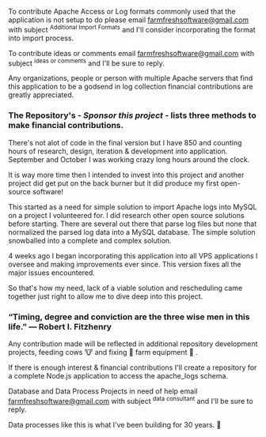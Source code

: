 To contribute Apache Access or Log formats commonly used that the application is not setup to do please email farmfreshsoftware@gmail.com with subject <sup>Additional Import Formats</sup> and I'll consider incorporating the format into import process.

To contribute ideas or comments email farmfreshsoftware@gmail.com with subject <sup>ideas or comments</sup> and I'll be sure to reply.

Any organizations, people or person with multiple Apache servers that find this application to be a godsend in log collection financial contributions are greatly appreciated.

### The Repository's ***- Sponsor this project -*** lists three methods to make financial contributions.

There's not alot of code in the final version but I have 850 and counting hours of research, design, iteration & development into application. September and October I was working crazy long hours around the clock. 

It is way more time then I intended to invest into this project and another project did get put on the back burner but it did produce my first open-source software!

This started as a need for simple solution to import Apache logs into MySQL on a project I volunteered for. I did research other open source solutions before starting. There are several out there that parse log files but none that normalized the parsed log data into a MySQL database. The simple solution snowballed into a complete and complex solution. 

4 weeks ago I began incorporating this application into all VPS applications I oversee and making improvements ever since. This version fixes all the major issues encountered.

So that's how my need, lack of a viable solution and rescheduling came together just right to allow me to dive deep into this project.

### “Timing, degree and conviction are the three wise men in this life.” — Robert I. Fitzhenry

Any contribution made will be reflected in additional repository development projects, feeding cows :cow: and fixing :wrench: farm equipment :tractor: .

If there is enough interest & financial contributions I'll create a repository for a complete Node.js application to access the apache_logs schema.

Database and Data Process Projects in need of help email farmfreshsoftware@gmail.com with subject <sup>data consultant</sup> and I'll be sure to reply.

Data processes like this is what I've been building for 30 years. :information_desk_person: